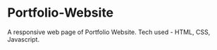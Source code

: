 # Portfolio-Website
 A responsive web page of Portfolio Website. Tech used - HTML, CSS, Javascript. 
